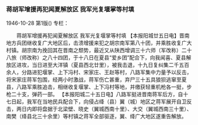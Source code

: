 ### 蒋胡军增援再犯闻夏解放区  我军光复堰掌等村填

1946-10-28
第1版()
专栏：

　　蒋胡军增援再犯闻夏解放区
    我军光复堰掌等村填
    【本报阳城廿五日电】晋南地方兵团继收复广大地区后，击溃增援来犯之胡宗南军第八十团，并乘胜收复广大村镇。胡宗南为挽回其在晋南之颓势，最近又从陕西增调三十六师（军改称）二十八旅（师改称）之八十四团，于十八日在夏县“爱乡团”配合下，向我闻喜、夏县解放区进攻，当日进至大洋镇（夏县西北廿里），被我击退，十九日复纠集二千五百余人，分路进犯堰掌、上下冯村、宋家庄、王赵等村，八路军集中力量予以反击，将宋家庄蒋军包围，经两小时激战，蒋军伤亡甚重，弃尸三十五具狼狈逃窜至夏县，八路军乘胜追击，相继收复堰掌、上下冯村等地，并缴获轻重机枪各一挺，步枪二十支，弹药一部。
    【本报阳城二十五日电】八路军挺进晋南蒋军后方，自十七日起，我军在当地民兵配合下，向侵占绛（县）翼（城）地区之蒋军展开自卫反击，两日内即将盘据于北梁壁、晓史（翼城西南十里）、大交（翼城西南三十里）、南樊（绛县北三十余里）等村镇之蒋军全部驱逐，翼、绛广大地区遂重告解放。

